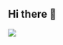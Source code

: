 ## Hi there 👋

<!--
**Gwin2/Gwin2** is a ✨ _special_ ✨ repository because its `README.md` (this file) appears on your GitHub profile.

Here are some ideas to get you started:

- 🔭 I’m currently working on ...
- 🌱 I’m currently learning ...
- 👯 I’m looking to collaborate on ...
- 🤔 I’m looking for help with ...
- 💬 Ask me about ...
- 📫 How to reach me: ...
- 😄 Pronouns: ...
- ⚡ Fun fact: ...
-->

[![](https://typograssy.deno.dev/api?text=Hello%20DEVELOPERS!%20&l0=000000&l1=750ec6&l2=c60e32&l3=2127c4&l4=1cbf3a&bg=000000&speed=125&comment=)](https://github.com/kawarimidoll/typograssy)
